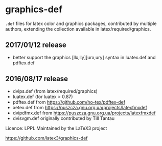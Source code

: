 # graphics-def


`.def` files for latex color and graphics packages,
contributed by multiple authors, extending the collection
available in latex/required/graphics.

## 2017/01/12 release

*  better support the graphics [llx,lly][urx,ury] syntax
   in luatex.def and pdftex.def


##  2016/08/17 release

* dvips.def (from latex/required/graphics)
* luatex.def (for luatex > 0.87)
* pdftex.def from https://github.com/ho-tex/pdftex-def
* xetex.def from https://puszcza.gnu.org.ua/projects/latexfmxdef
* dvipdfmx.def from https://puszcza.gnu.org.ua/projects/latexfmxdef
* dvisvgm.def originally contributed by Till Tantau

Licence: LPPL
Maintained by the LaTeX3 project

https://github.com/latex3/graphics-def



